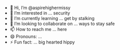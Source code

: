 - 👋 Hi, I’m @aspirehighermissy
- 👀 I’m interested in ... security 
- 🌱 I’m currently learning ... get by stalking 
- 💞️ I’m looking to collaborate on ... ways to stay safe
- 📫 How to reach me ... here
- 😄 Pronouns: ...
- ⚡ Fun fact: ... big hearted hippy

<!---
aspirehighermissy/aspirehighermissy is a sad person special ✨ repository because its `README.md` (this file) appears on your GitHub profile.
You can click the Preview link to take a look at your changes.
--->
